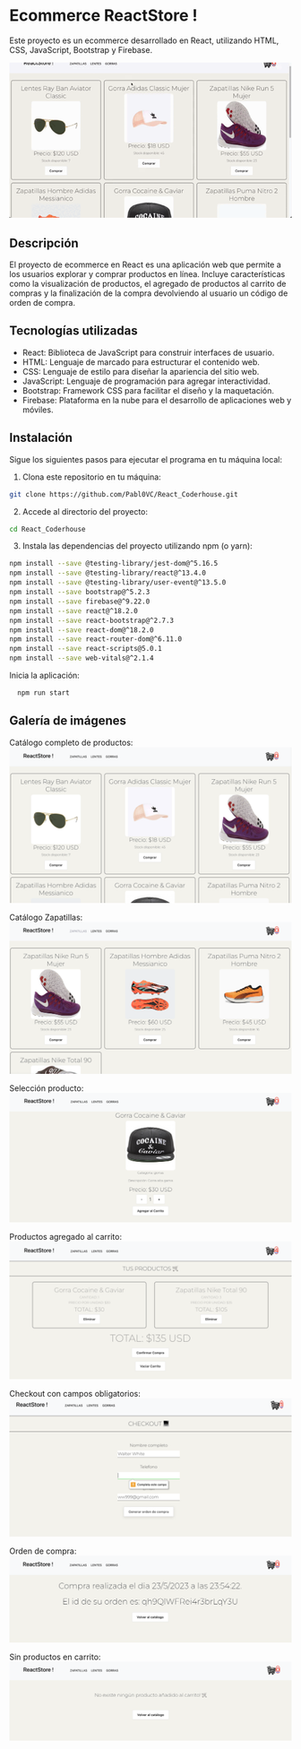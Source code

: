 # Ecommerce ReactStore !

Este proyecto es un ecommerce desarrollado en React, utilizando HTML, CSS, JavaScript, Bootstrap y Firebase.

![Video app](screenshots/gift_React.gif)

## Descripción

El proyecto de ecommerce en React es una aplicación web que permite a los usuarios explorar y comprar productos en línea. Incluye características como la visualización de productos, el agregado de productos al carrito de compras y la finalización de la compra devolviendo al usuario un código de orden de compra.

## Tecnologías utilizadas

- React: Biblioteca de JavaScript para construir interfaces de usuario.
- HTML: Lenguaje de marcado para estructurar el contenido web.
- CSS: Lenguaje de estilo para diseñar la apariencia del sitio web.
- JavaScript: Lenguaje de programación para agregar interactividad.
- Bootstrap: Framework CSS para facilitar el diseño y la maquetación.
- Firebase: Plataforma en la nube para el desarrollo de aplicaciones web y móviles.

## Instalación

Sigue los siguientes pasos para ejecutar el programa en tu máquina local:

1. Clona este repositorio en tu máquina:
```bash
git clone https://github.com/Pabl0VC/React_Coderhouse.git
```
2. Accede al directorio del proyecto:
```bash
cd React_Coderhouse
```
3. Instala las dependencias del proyecto utilizando npm (o yarn):
```bash
npm install --save @testing-library/jest-dom@^5.16.5
npm install --save @testing-library/react@^13.4.0
npm install --save @testing-library/user-event@^13.5.0
npm install --save bootstrap@^5.2.3
npm install --save firebase@^9.22.0
npm install --save react@^18.2.0
npm install --save react-bootstrap@^2.7.3
npm install --save react-dom@^18.2.0
npm install --save react-router-dom@^6.11.0
npm install --save react-scripts@5.0.1
npm install --save web-vitals@^2.1.4
```

Inicia la aplicación:
```bash
  npm run start
```

## Galería de imágenes

Catálogo completo de productos:
![image](screenshots/catalogo.png)

Catálogo Zapatillas:
![image](screenshots/categoria_zapatillas.png)

Selección producto:
![image](screenshots/seleccion_producto.png)

Productos agregado al carrito:
![image](screenshots/productos_carrito.png)

Checkout con campos obligatorios:
![image](screenshots/checkout.png)

Orden de compra:
![image](screenshots/orden_compra.png)

Sin productos en carrito:
![image](screenshots/sin_productos.png)
